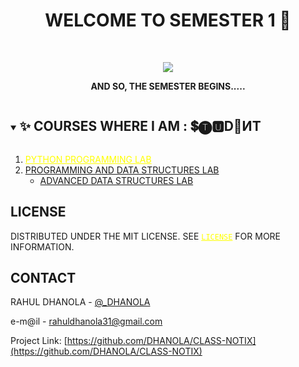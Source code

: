 <h1 align="center">WELCOME TO SEMESTER 1 👋</h1>
<!-- PROJECT LOGO -->
<br />
<p align="center">
  <a href="https://github.com/DHANOLA/CLASS-NOTIX/tree/root/SEMESTER%201">
    <img src="https://media.giphy.com/media/ZnZrgIwPaDcnS/giphy.gif" >
  </a>

  

  <p align="center">
  <b>AND SO, THE SEMESTER BEGINS.....</b>
    <br />
   
  </p>
</p>


<!-- TABLE OF CONTENTS -->
<details open="open">
  <summary><h2 style="display: inline-block">✨ COURSES WHERE I AM : 💲🅣🆄D📧ИT</h2></summary>
  <ol>
    <li>
      <a href="https://github.com/DHANOLA/CLASS-NOTIX/tree/root/SEMESTER%201/PYTHON%20PROGRAMMING%20LAB" style="color:yellow">PYTHON PROGRAMMING LAB</a>
         </li>
    <li>
      <a href="https://github.com/DHANOLA/CLASS-NOTIX/tree/root/SEMESTER%201/PROGRAMMING%20AND%20DATA%20STRUCTURES%20LAB" style="color: ">PROGRAMMING AND DATA STRUCTURES LAB</a>
      <ul>
        <li><a href="https://github.com/DHANOLA/CLASS-NOTIX/tree/root/SEMESTER%202/ADVANCED%20DATA%20STRUCTURES%20LAB" style="color: ">ADVANCED DATA STRUCTURES LAB</a></li>
      </ul>
    </li>
    
    
    
  </ol>
</details>




<!-- LICENSE -->
## LICENSE

DISTRIBUTED UNDER THE MIT LICENSE. SEE <a href="LICENSE" style="color:yellow">`LICENSE`</a> FOR MORE INFORMATION.





<!-- CONTACT -->
## CONTACT

RAHUL DHANOLA - [@_DHANOLA](https://twitter.com/_DHANOLA) 

e-m@il - rahuldhanola31@gmail.com


Project Link: [https://github.com/DHANOLA/CLASS-NOTIX](https://github.com/DHANOLA/CLASS-NOTIX)

